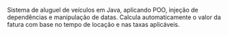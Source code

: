 Sistema de aluguel de veículos em Java, aplicando POO, injeção de dependências e manipulação de datas. Calcula automaticamente o valor da fatura com base no tempo de locação e nas taxas aplicáveis.
